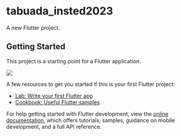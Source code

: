 # tabuada_insted2023

A new Flutter project.

## Getting Started

This project is a starting point for a Flutter application.

<img src="lib/assets/img/tabuada_insted.png">

A few resources to get you started if this is your first Flutter project:

- [Lab: Write your first Flutter app](https://docs.flutter.dev/get-started/codelab)
- [Cookbook: Useful Flutter samples](https://docs.flutter.dev/cookbook)

For help getting started with Flutter development, view the
[online documentation](https://docs.flutter.dev/), which offers tutorials,
samples, guidance on mobile development, and a full API reference.
